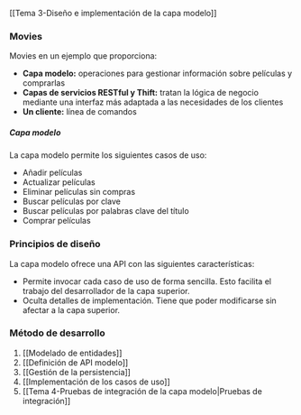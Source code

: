 [[Tema 3-Diseño e implementación de la capa modelo]]

### Movies
Movies en un ejemplo que proporciona:
+ **Capa modelo:** operaciones para gestionar información sobre películas y comprarlas
+ **Capas de servicios RESTful y Thift:** tratan la lógica de negocio mediante una interfaz más adaptada a las necesidades de los clientes
+ **Un cliente:** línea de comandos

##### Capa modelo
La capa modelo permite los siguientes casos de uso:
+ Añadir películas
+ Actualizar películas
+ Eliminar películas sin compras
+ Buscar películas por clave
+ Buscar películas por palabras clave del título
+ Comprar películas

### Principios de diseño
La capa modelo ofrece una API con las siguientes características:
+ Permite invocar cada caso de uso de forma sencilla. Esto facilita el trabajo del desarrollador de la capa superior.
+ Oculta detalles de implementación. Tiene que poder modificarse sin afectar a la capa superior.

### Método de desarrollo
1. [[Modelado de entidades]]
2. [[Definición de API modelo]]
3. [[Gestión de la persistencia]]
4. [[Implementación de los casos de uso]]
5. [[Tema 4-Pruebas de integración de la capa modelo|Pruebas de integración]]
